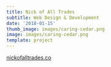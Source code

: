 ```yaml
---
title: Nick of All Trades
subtitle: Web Design & Development
date: '2018-01-15'
thumb_image: images/caring-cedar.png
image: images/caring-cedar.png
template: project
---
```

[nickofalltrades.co](https://nickofalltrades.co/)